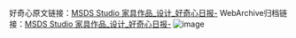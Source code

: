好奇心原文链接：[MSDS Studio 家具作品_设计_好奇心日报-](https://www.qdaily.com/articles/5914.html)
WebArchive归档链接：[MSDS Studio 家具作品_设计_好奇心日报-](http://web.archive.org/web/20190623165647/https://www.qdaily.com/articles/5914.html)
![image](http://ww3.sinaimg.cn/large/007d5XDply1g3whd0ahibj30u03e24bu)